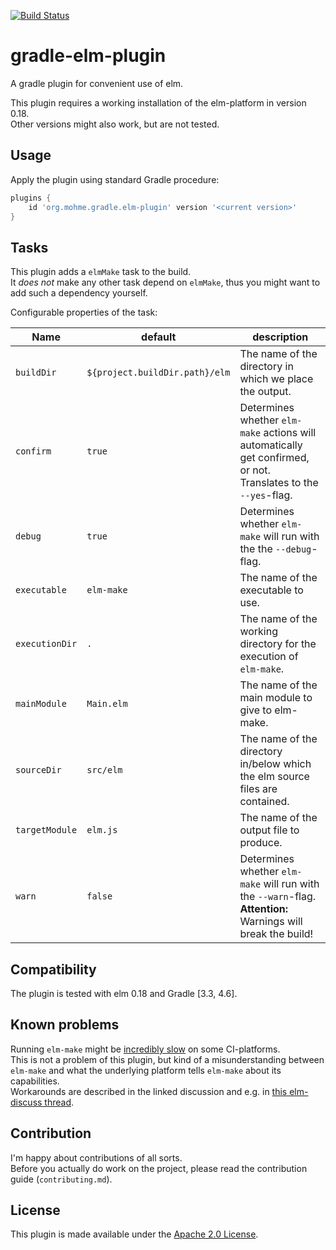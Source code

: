 [![Build Status](https://travis-ci.org/tmohme/gradle-elm-plugin.svg?branch=master)](https://travis-ci.org/tmohme/gradle-elm-plugin)

# gradle-elm-plugin
A gradle plugin for convenient use of elm.

This plugin requires a working installation of the elm-platform in version 0.18.  
Other versions might also work, but are not tested.


## Usage
Apply the plugin using standard Gradle procedure:

```groovy
plugins {
    id 'org.mohme.gradle.elm-plugin' version '<current version>'
}
```


## Tasks
This plugin adds a `elmMake` task to the build.  
It *does not* make any other task depend on `elmMake`, thus you might want to add such a dependency yourself.

Configurable properties of the task:

| Name           | default                        | description |
| -------------- | ------------------------------ | ----------- |
| `buildDir`     | `${project.buildDir.path}/elm` | The name of the directory in which we place the output. |
| `confirm`      | `true`                         | Determines whether `elm-make` actions will automatically get confirmed, or not. Translates to the `--yes`-flag. |
| `debug`        | `true`                         | Determines whether `elm-make` will run with the the `--debug`-flag. | 
| `executable`   | `elm-make`                     | The name of the executable to use. |
| `executionDir` | `.`                            | The name of the working directory for the execution of `elm-make`. |
| `mainModule`   | `Main.elm`                     | The name of the main module to give to elm-make. |
| `sourceDir`    | `src/elm`                      | The name of the directory in/below which the elm source files are contained. |
| `targetModule` | `elm.js`                       | The name of the output file to produce. |
| `warn`         | `false`                        | Determines whether `elm-make` will run with the `--warn`-flag. <br/> **Attention:** Warnings will break the build!|

## Compatibility
The plugin is tested with elm 0.18 and Gradle [3.3, 4.6].

## Known problems
Running `elm-make`  might be [incredibly slow](https://github.com/elm-lang/elm-compiler/issues/1473) on some CI-platforms.  
This is not a problem of this plugin, but kind of a misunderstanding between `elm-make` and what the underlying platform
tells `elm-make` about its capabilities.  
Workarounds are described in the linked discussion and e.g. in [this elm-discuss thread](https://groups.google.com/forum/#!topic/elm-discuss/Y3bTYRPqBXE).  

## Contribution
I'm happy about contributions of all sorts.  
Before you actually do work on the project, please read the contribution guide (`contributing.md`).

## License
This plugin is made available under the [Apache 2.0 License](http://www.apache.org/licenses/LICENSE-2.0).
